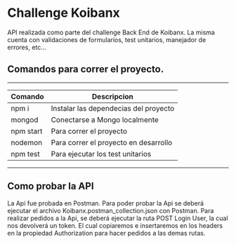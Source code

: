 # Challenge Koibanx

API realizada como parte del challenge Back End de Koibanx. La misma cuenta con validaciones de formularios, test unitarios, manejador de errores, etc...

## Comandos para correr el proyecto.
  -----------------   ------------------------------------------------------
| Comando            | Descripcion                                            |
| -----------------  | ------------------------------------------------------ |
| npm i              | Instalar las dependecias del proyecto                  |
| mongod             | Conectarse a Mongo localmente                          |
| npm start          | Para correr el proyecto                                |
| nodemon            | Para correr el proyecto en desarrollo                  |
| npm test           | Para ejecutar los test unitarios                       |
  -----------------   ------------------------------------------------------
## Como probar la API

La Api fue probada en Postman. Para poder probar la Api se deberá ejecutar el archivo Koibanx.postman_collection.json con Postman.
Para realizar pedidos a la Api, se deberá ejecutar la ruta POST Login User, la cual nos devolverá un token. El cual copiaremos e insertaremos 
en los headers en la propiedad Authorization para hacer pedidos a las demas rutas.
